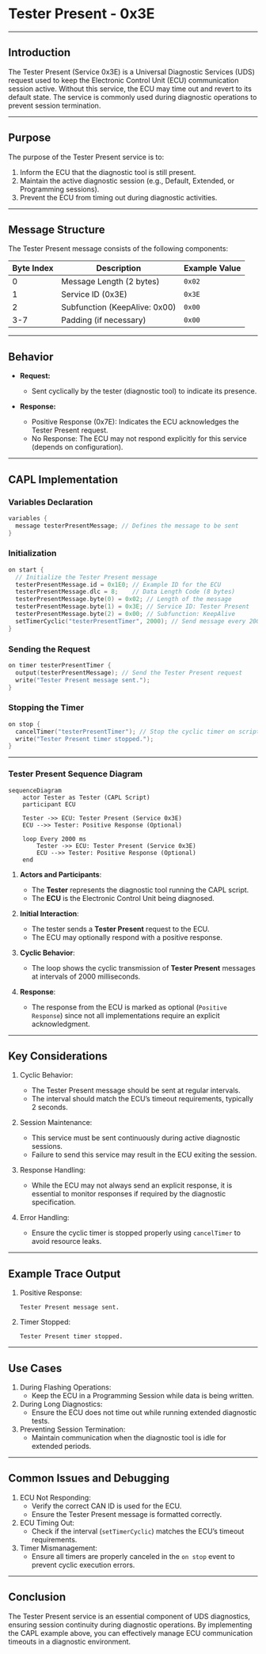 # Tester Present - 0x3E

---

## Introduction
The Tester Present (Service 0x3E) is a Universal Diagnostic Services (UDS) request used to keep the Electronic Control Unit (ECU) communication session active. Without this service, the ECU may time out and revert to its default state. The service is commonly used during diagnostic operations to prevent session termination.

---

## Purpose
The purpose of the Tester Present service is to:
1. Inform the ECU that the diagnostic tool is still present.
2. Maintain the active diagnostic session (e.g., Default, Extended, or Programming sessions).
3. Prevent the ECU from timing out during diagnostic activities.

---

## Message Structure
The Tester Present message consists of the following components:

| Byte Index | Description                  | Example Value |
|------------|------------------------------|---------------|
| 0          | Message Length (2 bytes)    | `0x02`        |
| 1          | Service ID (0x3E)           | `0x3E`        |
| 2          | Subfunction (KeepAlive: 0x00) | `0x00`       |
| 3-7        | Padding (if necessary)      | `0x00`        |

---

## Behavior

- **Request:** 
   - Sent cyclically by the tester (diagnostic tool) to indicate its presence.

- **Response:**
  - Positive Response (0x7E): Indicates the ECU acknowledges the Tester Present request.
  - No Response: The ECU may not respond explicitly for this service (depends on configuration).

---

## CAPL Implementation

### Variables Declaration

```c
variables {
  message testerPresentMessage; // Defines the message to be sent
}
```

### Initialization

```c
on start {
  // Initialize the Tester Present message
  testerPresentMessage.id = 0x1E0; // Example ID for the ECU
  testerPresentMessage.dlc = 8;    // Data Length Code (8 bytes)
  testerPresentMessage.byte(0) = 0x02; // Length of the message
  testerPresentMessage.byte(1) = 0x3E; // Service ID: Tester Present
  testerPresentMessage.byte(2) = 0x00; // Subfunction: KeepAlive
  setTimerCyclic("testerPresentTimer", 2000); // Send message every 2000 ms
}
```

### Sending the Request

```c
on timer testerPresentTimer {
  output(testerPresentMessage); // Send the Tester Present request
  write("Tester Present message sent.");
}
```

### Stopping the Timer

```c
on stop {
  cancelTimer("testerPresentTimer"); // Stop the cyclic timer on script termination
  write("Tester Present timer stopped.");
}
```

---

### Tester Present Sequence Diagram


```mermaid
sequenceDiagram
    actor Tester as Tester (CAPL Script)
    participant ECU

    Tester ->> ECU: Tester Present (Service 0x3E)
    ECU -->> Tester: Positive Response (Optional)

    loop Every 2000 ms
        Tester ->> ECU: Tester Present (Service 0x3E)
        ECU -->> Tester: Positive Response (Optional)
    end
```

1. **Actors and Participants**:
   - The **Tester** represents the diagnostic tool running the CAPL script.
   - The **ECU** is the Electronic Control Unit being diagnosed.

2. **Initial Interaction**:
   - The tester sends a **Tester Present** request to the ECU.
   - The ECU may optionally respond with a positive response.

3. **Cyclic Behavior**:
   - The loop shows the cyclic transmission of **Tester Present** messages at intervals of 2000 milliseconds.

4. **Response**:
   - The response from the ECU is marked as optional (`Positive Response`) since not all implementations require an explicit acknowledgment.


---

## Key Considerations
1. Cyclic Behavior:
   - The Tester Present message should be sent at regular intervals.
   - The interval should match the ECU’s timeout requirements, typically 2 seconds.

2. Session Maintenance:
   - This service must be sent continuously during active diagnostic sessions.
   - Failure to send this service may result in the ECU exiting the session.

3. Response Handling:
   - While the ECU may not always send an explicit response, it is essential to monitor responses if required by the diagnostic specification.

4. Error Handling:
   - Ensure the cyclic timer is stopped properly using `cancelTimer` to avoid resource leaks.

---

## Example Trace Output
1. Positive Response:
   ```plaintext
   Tester Present message sent.
   ```
2. Timer Stopped:
   ```plaintext
   Tester Present timer stopped.
   ```

---

## Use Cases
1. During Flashing Operations:
   - Keep the ECU in a Programming Session while data is being written.
2. During Long Diagnostics:
   - Ensure the ECU does not time out while running extended diagnostic tests.
3. Preventing Session Termination:
   - Maintain communication when the diagnostic tool is idle for extended periods.

---

## Common Issues and Debugging
1. ECU Not Responding:
   - Verify the correct CAN ID is used for the ECU.
   - Ensure the Tester Present message is formatted correctly.
2. ECU Timing Out:
   - Check if the interval (`setTimerCyclic`) matches the ECU’s timeout requirements.
3. Timer Mismanagement:
   - Ensure all timers are properly canceled in the `on stop` event to prevent cyclic execution errors.

---

## Conclusion
The Tester Present service is an essential component of UDS diagnostics, ensuring session continuity during diagnostic operations. By implementing the CAPL example above, you can effectively manage ECU communication timeouts in a diagnostic environment.

